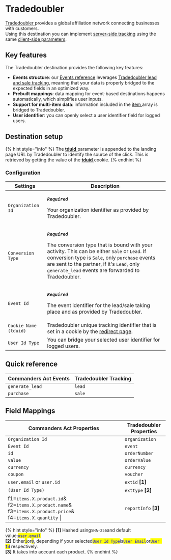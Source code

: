 # Tradedoubler

[Tradedoubler ](https://www.tradedoubler.com)provides a global affiliation network connecting businesses with customers.\
Using this destination you can implement [server-side tracking](https://dev.tradedoubler.com/tracking/advertiser/) using the same [client-side parameters](https://dev.tradedoubler.com/tracking/advertiser/#Pixel).

## Key features

The Tradedoubler destination provides the following key features:

* **Events structure**: our [Events reference](https://community.commandersact.com/platform-x/developers/tracking/events-reference) leverages [Tradedoubler lead and sale tracking](https://dev.tradedoubler.com/tracking/advertiser/#Pixel), meaning that your data is properly bridged to the expected fields in an optimized way.
* **Prebuilt mappings**: data mapping for event-based destinations happens automatically, which simplifies user inputs.
* **Support for multi-item data**: information included in the [item ](https://community.commandersact.com/platform-x/developers/tracking/events-reference#item)array is bridged to Tradedoubler.
* **User identifier**: you can openly select a user identifier field for logged users.

## Destination setup

{% hint style="info" %}
The [**tduid** ](https://dev.tradedoubler.com/tracking/advertiser/#Pixel)parameter is appended to the landing page URL by Tradedoubler to identify the source of the click. This is retrieved by getting the value of the [**tduid**](https://dev.tradedoubler.com/tracking/advertiser/#Pixel)[ ](https://wiki.awin.com/index.php/Advertiser\_Tracking\_Guide/Conversion\_Pixel\_Only\_Tracking#Server\_To\_Server\_.28S2S.29)cookie.
{% endhint %}

### Configuration

| Settings              | Description                                                                                                                                                                                                                                                                                                                                                                         |
| --------------------- | ----------------------------------------------------------------------------------------------------------------------------------------------------------------------------------------------------------------------------------------------------------------------------------------------------------------------------------------------------------------------------------- |
| `Organization Id`     | <p><em><strong><code>Required</code></strong></em></p><p>Your organization identifier as provided by Tradedoubler.</p>                                                                                                                                                                                                                                                              |
| `Conversion Type`     | <p><em><strong><code>Required</code></strong></em></p><p>The conversion type that is bound with your activity. This can be either <code>Sale</code> or <code>Lead</code>. If conversion type is <code>Sale</code>, only <code>purchase</code> events are sent to the partner, if it's <code>Lead</code>, only <code>generate_lead</code> events are forwarded to Tradedoubler. </p> |
| `Event Id`            | <p><em><strong><code>Required</code></strong></em></p><p>The event identifier for the lead/sale taking place and as provided by Tradedoubler.</p>                                                                                                                                                                                                                                   |
| `Cookie Name (tduid)` | Tradedoubler unique tracking identifier that is set in a cookie by the [redirect page](https://dev.tradedoubler.com/tracking/advertiser/#Pixel\_Redirect).                                                                                                                                                                                                                          |
| `User Id Type`        | You can bridge your selected user identifier for logged users.                                                                                                                                                                                                                                                                                                                      |

## Quick reference

| Commanders Act Events | Tradedoubler Tracking |
| --------------------- | --------------------- |
| `generate_lead`       | `lead`                |
| `purchase`            | `sale`                |

## Field Mappings

<table><thead><tr><th width="351.29729729729735">Commanders Act Properties</th><th>Tradedoubler Properties</th></tr></thead><tbody><tr><td><code>Organization Id</code></td><td><code>organization</code></td></tr><tr><td><code>Event Id</code></td><td><code>event</code></td></tr><tr><td><code>id</code></td><td><code>orderNumber</code></td></tr><tr><td><code>value</code></td><td><code>orderValue</code></td></tr><tr><td><code>currency</code></td><td><code>currency</code></td></tr><tr><td><code>coupon</code></td><td><code>voucher</code></td></tr><tr><td><code>user.email</code> or <code>user.id</code></td><td><code>extid</code> <strong>[1]</strong></td></tr><tr><td><code>(User Id Type)</code></td><td><code>exttype</code> <strong>[2]</strong></td></tr><tr><td>f1=<code>items.X.product.id</code>&#x26;<br>f2=<code>items.X.product.name</code>&#x26;<br>f3=<code>items.X.product.price</code>&#x26;<br>f4=<code>items.X.quantity</code> |</td><td><code>reportInfo</code> <strong>[3]</strong></td></tr></tbody></table>

{% hint style="info" %}
**\[1]** Hashed using`SHA-256`and default value:<mark style="color:blue;">`user.email`</mark>\
**\[2]** Either<mark style="color:blue;">`1`</mark>or<mark style="color:blue;">`0`</mark>, depending if your selected<mark style="color:blue;">`User Id Type`</mark>is<mark style="color:blue;">`User Email`</mark>or<mark style="color:blue;">`User Id`</mark> respectively.\
**\[3]** It takes into account each product.
{% endhint %}
